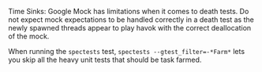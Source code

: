Time Sinks:
Google Mock has limitations when it comes to death tests. Do not expect mock
expectations to be handled correctly in a death test as the newly spawned threads
appear to play havok with the correct deallocation of the mock.

When running the `spectests` test, `spectests --gtest_filter=-*Farm*` lets you skip all the heavy unit tests that should be task farmed.
